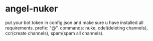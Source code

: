 # angel-nuker
put your bot token in config.json and make sure u have installed all requirements.
prefix: "@".
commands: nuke, cdel(deleting channels), ccr(create channels), spam(spam all channels).
